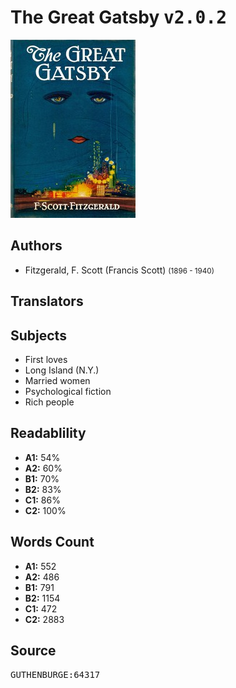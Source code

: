 # The Great Gatsby <kbd>v2.0.2</kbd>

![](./cover.medium.jpg "")

## Authors


 - Fitzgerald, F. Scott (Francis Scott) <small>(1896 - 1940)</small>

## Translators



## Subjects


 - First loves
 - Long Island (N.Y.)
 - Married women
 - Psychological fiction
 - Rich people

## Readablility


 - **A1:** 54%
 - **A2:** 60%
 - **B1:** 70%
 - **B2:** 83%
 - **C1:** 86%
 - **C2:** 100%

## Words Count


 - **A1:** 552
 - **A2:** 486
 - **B1:** 791
 - **B2:** 1154
 - **C1:** 472
 - **C2:** 2883

## Source


<kbd>GUTHENBURGE:64317</kbd>
